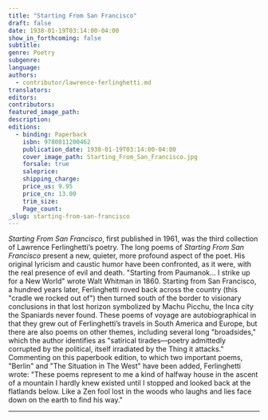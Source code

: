 ```yaml
---
title: "Starting From San Francisco"
draft: false
date: 1938-01-19T03:14:00-04:00
show_in_forthcoming: false
subtitle:
genre: Poetry
subgenre:
language:
authors:
  - contributor/lawrence-ferlinghetti.md
translators:
editors:
contributors:
featured_image_path:
description:
editions:
  - binding: Paperback
    isbn: 9780811200462
    publication_date: 1938-01-19T03:14:00-04:00
    cover_image_path: Starting_From_San_Francisco.jpg
    forsale: true
    saleprice:
    shipping_charge:
    price_us: 9.95
    price_cn: 13.00
    trim_size:
    Page_count:
_slug: starting-from-san-francisco
---
```


_Starting From San Francisco_, first published in 1961, was the third collection of Lawrence Ferlinghetti’s poetry. The long poems of _Starting From San Francisco_ present a new, quieter, more profound aspect of the poet. His original lyricism and caustic humor have been confronted, as it were, with the real presence of evil and death. "Starting from Paumanok... I strike up for a New World" wrote Walt Whitman in 1860. Starting from San Francisco, a hundred years later, Ferlinghetti roved back across the country (this "cradle we rocked out of") then turned south of the border to visionary conclusions in that lost horizon symbolized by Machu Picchu, the Inca city the Spaniards never found. These poems of voyage are autobiographical in that they grew out of Ferlinghetti’s travels in South America and Europe, but there are also poems on other themes, including several long "broadsides," which the author identifies as "satirical tirades––poetry admittedly corrupted by the political, itself irradiated by the Thing it attacks." Commenting on this paperbook edition, to which two important poems, "Berlin" and "The Situation in The West" have been added, Ferlinghetti wrote: "These poems represent to me a kind of halfway house in the ascent of a mountain I hardly knew existed until I stopped and looked back at the flatlands below. Like a Zen fool lost in the woods who laughs and lies face down on the earth to find his way."

---
